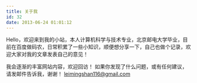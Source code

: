 ```yaml
---
title: 关于我
id: 32
date: 2013-06-24 01:01:12
---
```


Hello，欢迎来到我的小站，本人计算机科学与技术专业，北京邮电大学毕业，目前在百度做码农，日常积累了一些小知识，顺便想分享一下，自己也做个记录，欢迎大家对我的文章发表自己的意见！

我会逐渐的丰富网站内容，欢迎回访！
如果你发现了什么问题，或有任何建议，请发邮件告诉我，谢谢！ [leimingshan116@gmail.com](mailto:leimingshan116@gmail.com)